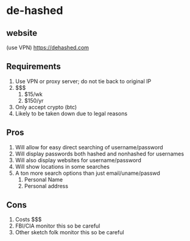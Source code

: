 # de-hashed
## website
(use VPN)
https://dehashed.com
## Requirements
1.  Use VPN or proxy server; do not tie back to original IP
1.  $$$
    1.  $15/wk
    1.  $150/yr
1.  Only accept crypto (btc)
1.  Likely to be taken down due to legal reasons

## Pros
1.  Will allow for easy direct searching of username/password
1.  Will display passwords both hashed and nonhashed for usernames
1.  Will also display websites for username/password
1.  Will show locations in some searches
1.  A ton more search options than just email/uname/passwd
    1.  Personal Name
    1.  Personal address
## Cons
1.  Costs $$$
1.  FBI/CIA monitor this so be careful
1.  Other sketch folk monitor this so be careful